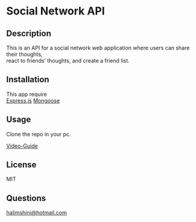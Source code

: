  # Social Network API

## Description
 This is an API for a social network web application where users can share their thoughts,<br>
 react to friends’ thoughts, and create a friend list.
## Installation 
This app require <br>
 [Express.js](https://www.npmjs.com/package/express)
 [Mongoose](https://www.npmjs.com/package/mongoose)
## Usage 
Clone the  repo in your pc.

[Video-Guide](https://watch.)<br>

## License
MIT
## Questions
halimshini@hotmail.com
